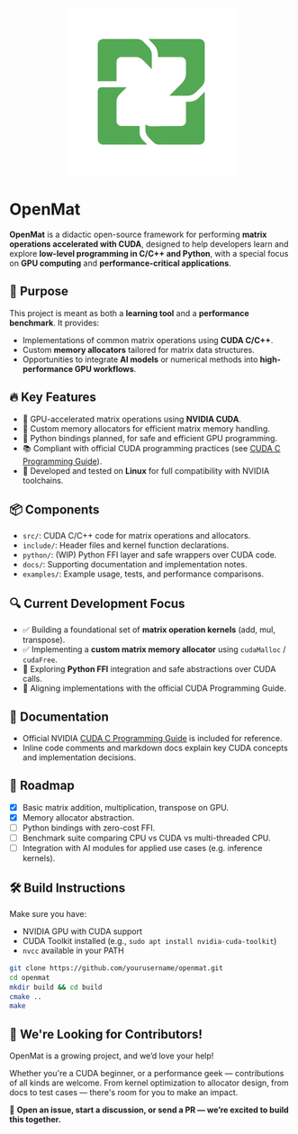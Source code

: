 <p align="center">
  <img src="images/logo.png" alt="OpenMat Logo" width="300"/>
</p>

# OpenMat


**OpenMat** is a didactic open-source framework for performing **matrix operations accelerated with CUDA**, designed to help developers learn and explore **low-level programming in C/C++ and Python**, with a special focus on **GPU computing** and **performance-critical applications**.

## 🧠 Purpose

This project is meant as both a **learning tool** and a **performance benchmark**. It provides:

- Implementations of common matrix operations using **CUDA C/C++**.
- Custom **memory allocators** tailored for matrix data structures.
- Opportunities to integrate **AI models** or numerical methods into **high-performance GPU workflows**.

## 🔥 Key Features

- 🚀 GPU-accelerated matrix operations using **NVIDIA CUDA**.
- 🔧 Custom memory allocators for efficient matrix memory handling.
- 🧪 Python bindings planned, for safe and efficient GPU programming.
- 📚 Compliant with official CUDA programming practices (see [CUDA C Programming Guide](./CUDA_C_Programming_Guide.pdf)).
- 🐧 Developed and tested on **Linux** for full compatibility with NVIDIA toolchains.

## 📦 Components

- `src/`: CUDA C/C++ code for matrix operations and allocators.
- `include/`: Header files and kernel function declarations.
- `python/`: (WIP) Python FFI layer and safe wrappers over CUDA code.
- `docs/`: Supporting documentation and implementation notes.
- `examples/`: Example usage, tests, and performance comparisons.

## 🔍 Current Development Focus

- ✅ Building a foundational set of **matrix operation kernels** (add, mul, transpose).
- ✅ Implementing a **custom matrix memory allocator** using `cudaMalloc` / `cudaFree`.
- 🧪 Exploring **Python FFI** integration and safe abstractions over CUDA calls.
- 🔄 Aligning implementations with the official CUDA Programming Guide.

## 📖 Documentation

- Official NVIDIA [CUDA C Programming Guide](./CUDA_C_Programming_Guide.pdf) is included for reference.
- Inline code comments and markdown docs explain key CUDA concepts and implementation decisions.

## 🚧 Roadmap

- [x] Basic matrix addition, multiplication, transpose on GPU.
- [x] Memory allocator abstraction.
- [ ] Python bindings with zero-cost FFI.
- [ ] Benchmark suite comparing CPU vs CUDA vs multi-threaded CPU.
- [ ] Integration with AI modules for applied use cases (e.g. inference kernels).

## 🛠️ Build Instructions

Make sure you have:

- NVIDIA GPU with CUDA support
- CUDA Toolkit installed (e.g., `sudo apt install nvidia-cuda-toolkit`)
- `nvcc` available in your PATH

```bash
git clone https://github.com/yourusername/openmat.git
cd openmat
mkdir build && cd build
cmake ..
make
```

## 🤝 We're Looking for Contributors!

OpenMat is a growing project, and we’d love your help!

Whether you're a CUDA beginner, or a performance geek — contributions of all kinds are welcome. From kernel optimization to allocator design, from docs to test cases — there's room for you to make an impact.

🚀 **Open an issue, start a discussion, or send a PR — we’re excited to build this together.**

